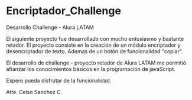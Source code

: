 # Encriptador_Challenge
Desarrollo Challenge - Alura LATAM

El siguiente proyecto fue desarrollado con mucho entusiasmo y bastante retador. El proyecto consiste en la creación de un módulo encriptador y desencriptador de texto. Ademas de un botón de funcionalidad "copiar".

El desarrollo de challenge - proyecto retador de Alura LATAM me permitió afianzar los conocimientos básicos en la programación de javaScript.


Espero pueda disfrutar de la funcionalidad.

Atte.
Celso Sanchez C.
